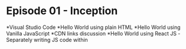# Episode 01 - Inception

 *Visual Studio Code
 *Hello World using plain HTML
 *Hello World using Vanilla JavaScript
 *CDN links discussion
 *Hello World using React JS
     -Separately writing JS code within <script> tags in HTML
     -React.createElement explanation
     -ReactDOM.createRoot
     -render()
     -{} : This is an object which is used to give attributes to tags. for e.g. id, class